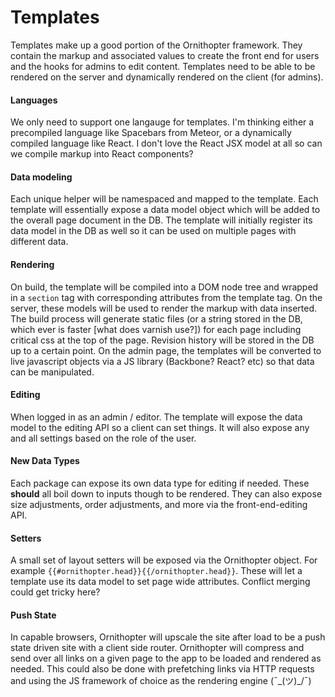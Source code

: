 Templates
=========

Templates make up a good portion of the Ornithopter framework. They contain the markup and associated values to create the front end for users and the hooks for admins to edit content. Templates need to be able to be rendered on the server and dynamically rendered on the client (for admins).

#### Languages

We only need to support one langauge for templates. I'm thinking either a precompiled language like Spacebars from Meteor, or a dynamically compiled language like React. I don't love the React JSX model at all so can we compile markup into React components?

#### Data modeling

Each unique helper will be namespaced and mapped to the template. Each template will essentially expose a data model object which will be added to the overall page document in the DB. The template will initially register its data model in the DB as well so it can be used on multiple pages with different data.

#### Rendering

On build, the template will be compiled into a DOM node tree and wrapped in a `section` tag with corresponding attributes from the template tag. On the server, these models will be used to render the markup with data inserted. The build process will generate static files (or a string stored in the DB, which ever is faster [what does varnish use?]) for each page including critical css at the top of the page. Revision history will be stored in the DB up to a certain point. On the admin page, the templates will be converted to live javascript objects via a JS library (Backbone? React? etc) so that data can be manipulated.

#### Editing

When logged in as an admin / editor. The template will expose the data model to the editing API so a client can set things. It will also expose any and all settings based on the role of the user.

#### New Data Types

Each package can expose its own data type for editing if needed. These **should** all boil down to inputs though to be rendered. They can also expose size adjustments, order adjustments, and more via the front-end-editing API.

#### Setters

A small set of layout setters will be exposed via the Ornithopter object. For example `{{#ornithopter.head}}{{/ornithopter.head}}`. These will let a template use its data model to set page wide attributes. Conflict merging could get tricky here?

#### Push State

In capable browsers, Ornithopter will upscale the site after load to be a push state driven site with a client side router. Ornithopter will compress and send over all links on a given page to the app to be loaded and rendered as needed. This could also be done with prefetching links via HTTP requests and using the JS framework of choice as the rendering engine (¯\_(ツ)_/¯)
